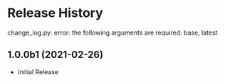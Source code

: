 # Release History

change_log.py: error: the following arguments are required: base, latest

## 1.0.0b1 (2021-02-26)

* Initial Release
